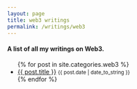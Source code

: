 ```yaml
---
layout: page
title: web3 writings
permalink: /writings/web3
---
```


#### A list of all my writings on Web3. 

<ul>
  {% for post in site.categories.web3 %}
    <li>
    	<a href="{{ post.url }}">{{ post.title }}</a> <small>{{ post.date | date_to_string }}</small>
    </li>
  {% endfor %}
</ul>
